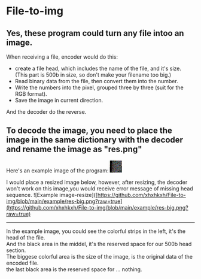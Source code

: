 # File-to-img
## Yes, these program could turn any file intoo an image.

When receiving a file, encoder would do this:
* create a file head, which includes the name of the file, and it's size. (This part is 500b in size, so don't make your filename too big.)
* Read binary data from the file, then convert them into the number.
* Write the numbers into the pixel, grouped three by three (suit for the RGB format).
* Save the image in current direction.

And the decoder do the reverse.

## To decode the image, you need to place the image in the same dictionary with the decoder and rename the image as "res.png"

Here's an example image of the program: 
![Example image](https://github.com/xhxhkxh/File-to-img/blob/main/example/res.png?raw=true) <br>

I would place a resized image below, however, after resizing, the decoder won't work on this image,you would receive error message of missing head sequence.
![Example image-resize]([https://github.com/xhxhkxh/File-to-img/blob/main/example/res-big.png?raw=true](https://github.com/xhxhkxh/File-to-img/blob/main/example/res-big.png?raw=true)

------

In the example image, you could see the colorful strips in the left, it's the head of the file. <br>
And the black area in the middel, it's the reserved space for our 500b head section. <br>
The biggese colorful area is the size of the image, is the original data of the encoded file. <br>
the last black area is the reserved space for ... nothing. <br>

